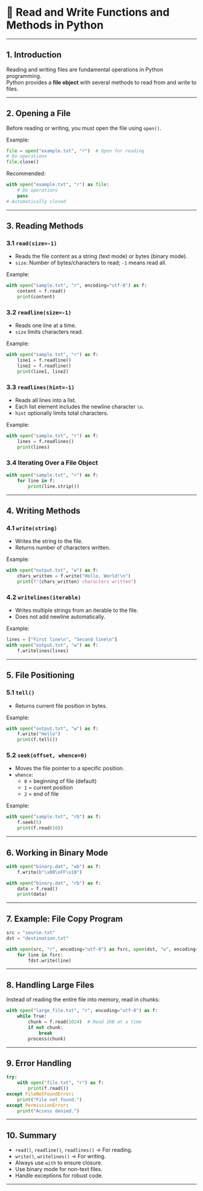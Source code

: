 # 📂 Read and Write Functions and Methods in Python

---

## 1. Introduction

Reading and writing files are fundamental operations in Python programming.  
Python provides a **file object** with several methods to read from and write to files.

---

## 2. Opening a File

Before reading or writing, you must open the file using `open()`.

Example:

```python
file = open("example.txt", "r")  # Open for reading
# Do operations
file.close()
```

Recommended:

```python
with open("example.txt", "r") as file:
    # Do operations
    pass
# Automatically closed
```

---

## 3. Reading Methods

### 3.1 `read(size=-1)`

- Reads the file content as a string (text mode) or bytes (binary mode).
- `size`: Number of bytes/characters to read; `-1` means read all.

Example:

```python
with open("sample.txt", "r", encoding="utf-8") as f:
    content = f.read()
    print(content)
```

### 3.2 `readline(size=-1)`

- Reads one line at a time.
- `size` limits characters read.

Example:

```python
with open("sample.txt", "r") as f:
    line1 = f.readline()
    line2 = f.readline()
    print(line1, line2)
```

### 3.3 `readlines(hint=-1)`

- Reads all lines into a list.
- Each list element includes the newline character `\n`.
- `hint` optionally limits total characters.

Example:

```python
with open("sample.txt", "r") as f:
    lines = f.readlines()
    print(lines)
```

### 3.4 Iterating Over a File Object

```python
with open("sample.txt", "r") as f:
    for line in f:
        print(line.strip())
```

---

## 4. Writing Methods

### 4.1 `write(string)`

- Writes the string to the file.
- Returns number of characters written.

Example:

```python
with open("output.txt", "w") as f:
    chars_written = f.write("Hello, World!\n")
    print(f"{chars_written} characters written")
```

### 4.2 `writelines(iterable)`

- Writes multiple strings from an iterable to the file.
- Does not add newline automatically.

Example:

```python
lines = ["First line\n", "Second line\n"]
with open("output.txt", "w") as f:
    f.writelines(lines)
```

---

## 5. File Positioning

### 5.1 `tell()`

- Returns current file position in bytes.

Example:

```python
with open("output.txt", "w") as f:
    f.write("Hello")
    print(f.tell())
```

### 5.2 `seek(offset, whence=0)`

- Moves the file pointer to a specific position.
- `whence`:  
  - `0` = beginning of file (default)  
  - `1` = current position  
  - `2` = end of file

Example:

```python
with open("sample.txt", "rb") as f:
    f.seek(5)
    print(f.read(10))
```

---

## 6. Working in Binary Mode

```python
with open("binary.dat", "wb") as f:
    f.write(b"\x00\xFF\x10")

with open("binary.dat", "rb") as f:
    data = f.read()
    print(data)
```

---

## 7. Example: File Copy Program

```python
src = "source.txt"
dst = "destination.txt"

with open(src, "r", encoding="utf-8") as fsrc, open(dst, "w", encoding="utf-8") as fdst:
    for line in fsrc:
        fdst.write(line)
```

---

## 8. Handling Large Files

Instead of reading the entire file into memory, read in chunks:

```python
with open("large_file.txt", "r", encoding="utf-8") as f:
    while True:
        chunk = f.read(1024)  # Read 1KB at a time
        if not chunk:
            break
        process(chunk)
```

---

## 9. Error Handling

```python
try:
    with open("file.txt", "r") as f:
        print(f.read())
except FileNotFoundError:
    print("File not found.")
except PermissionError:
    print("Access denied.")
```

---

## 10. Summary

- `read()`, `readline()`, `readlines()` → For reading.
- `write()`, `writelines()` → For writing.
- Always use `with` to ensure closure.
- Use binary mode for non-text files.
- Handle exceptions for robust code.

---
